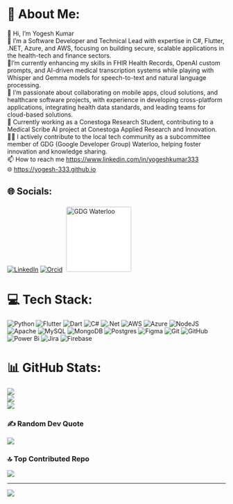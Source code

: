 # 💫 About Me:
👋 Hi, I’m Yogesh Kumar<br>👀 I’m a Software Developer and Technical Lead with expertise in C#, Flutter, .NET, Azure, and AWS, focusing on building secure, scalable applications in the health-tech and finance sectors. <br>🌱I’m currently enhancing my skills in FHIR Health Records, OpenAI custom prompts, and AI-driven medical transcription systems while playing with Whisper and Gemma models for speech-to-text and natural language processing.<br>💞️ I’m passionate about collaborating on mobile apps, cloud solutions, and healthcare software projects, with experience in developing cross-platform applications, integrating health data standards, and leading teams for cloud-based solutions. <br> 💼 Currently working as a Conestoga Research Student, contributing to a Medical Scribe AI project at Conestoga Applied Research and Innovation. <br>🤝🏼 I actively contribute to the local tech community as a subcommittee member of GDG (Google Developer Group) Waterloo, helping foster innovation and knowledge sharing. <br> 📫 How to reach me https://www.linkedin.com/in/yogeshkumar333<br>🌐 https://yogesh-333.github.io


## 🌐 Socials:
[![LinkedIn](https://img.shields.io/badge/LinkedIn-%230077B5.svg?logo=linkedin&logoColor=white)](https://linkedin.com/in/yogeshkumar333) 
[![Orcid](https://orcid.org/assets/vectors/orcid.logo.icon.svg)](https://orcid.org/my-orcid?orcid=0009-0005-4098-0749)
<a href="https://gdg.community.dev/gdg-waterloo/"> <img src="https://camo.githubusercontent.com/b1d19bca8730231db811da76063d167ebf202b03da04bc046fb11ed9d1d48ee7/68747470733a2f2f646576656c6f706572732e676f6f676c652e636f6d2f636f6d6d756e6974792f6764672f696d616765732f6c6f676f2d6c6f636b75702d6764672d686f72697a6f6e74616c5f3732302e706e67" width="150" alt="GDG Waterloo" style="background-color:white; padding:5px; border-radius:8px;"> </a>


# 💻 Tech Stack:
![Python](https://img.shields.io/badge/python-3670A0?style=for-the-badge&logo=python&logoColor=ffdd54) ![Flutter](https://img.shields.io/badge/Flutter-%2302569B.svg?style=for-the-badge&logo=Flutter&logoColor=white) ![Dart](https://img.shields.io/badge/dart-%230175C2.svg?style=for-the-badge&logo=dart&logoColor=white) ![C#](https://img.shields.io/badge/c%23-%23239120.svg?style=for-the-badge&logo=csharp&logoColor=white) ![.Net](https://img.shields.io/badge/.NET-5C2D91?style=for-the-badge&logo=.net&logoColor=white) ![AWS](https://img.shields.io/badge/AWS-%23FF9900.svg?style=for-the-badge&logo=amazon-aws&logoColor=white) ![Azure](https://img.shields.io/badge/azure-%230072C6.svg?style=for-the-badge&logo=microsoftazure&logoColor=white) ![NodeJS](https://img.shields.io/badge/node.js-6DA55F?style=for-the-badge&logo=node.js&logoColor=white) ![Apache](https://img.shields.io/badge/apache-%23D42029.svg?style=for-the-badge&logo=apache&logoColor=white) ![MySQL](https://img.shields.io/badge/mysql-4479A1.svg?style=for-the-badge&logo=mysql&logoColor=white) ![MongoDB](https://img.shields.io/badge/MongoDB-%234ea94b.svg?style=for-the-badge&logo=mongodb&logoColor=white) ![Postgres](https://img.shields.io/badge/postgres-%23316192.svg?style=for-the-badge&logo=postgresql&logoColor=white) ![Figma](https://img.shields.io/badge/figma-%23F24E1E.svg?style=for-the-badge&logo=figma&logoColor=white) ![Git](https://img.shields.io/badge/git-%23F05033.svg?style=for-the-badge&logo=git&logoColor=white) ![GitHub](https://img.shields.io/badge/github-%23121011.svg?style=for-the-badge&logo=github&logoColor=white) ![Power Bi](https://img.shields.io/badge/power_bi-F2C811?style=for-the-badge&logo=powerbi&logoColor=black) ![Jira](https://img.shields.io/badge/jira-%230A0FFF.svg?style=for-the-badge&logo=jira&logoColor=white) ![Firebase](https://img.shields.io/badge/firebase-%23039BE5.svg?style=for-the-badge&logo=firebase)
# 📊 GitHub Stats:
![](https://github-readme-stats.vercel.app/api?username=Yogesh-333&theme=dark&hide_border=false&include_all_commits=false&count_private=false)<br/>
![](https://github-readme-streak-stats.herokuapp.com/?user=Yogesh-333&theme=dark&hide_border=false)<br/>
![](https://github-readme-stats.vercel.app/api/top-langs/?username=Yogesh-333&theme=dark&hide_border=false&include_all_commits=false&count_private=false&layout=compact)

### ✍️ Random Dev Quote
![](https://quotes-github-readme.vercel.app/api?type=vetical&theme=radical)

### 🔝 Top Contributed Repo
![](https://github-contributor-stats.vercel.app/api?username=Yogesh-333&limit=5&theme=radical&combine_all_yearly_contributions=true)

---
[![](https://visitcount.itsvg.in/api?id=Yogesh-333&icon=0&color=12)](https://visitcount.itsvg.in)

<!-- Proudly created with GPRM ( https://gprm.itsvg.in ) -->
